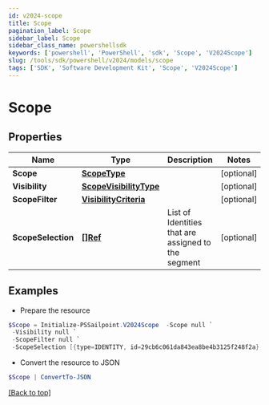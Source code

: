 ```yaml
---
id: v2024-scope
title: Scope
pagination_label: Scope
sidebar_label: Scope
sidebar_class_name: powershellsdk
keywords: ['powershell', 'PowerShell', 'sdk', 'Scope', 'V2024Scope'] 
slug: /tools/sdk/powershell/v2024/models/scope
tags: ['SDK', 'Software Development Kit', 'Scope', 'V2024Scope']
---
```



# Scope

## Properties

Name | Type | Description | Notes
------------ | ------------- | ------------- | -------------
**Scope** | [**ScopeType**](scope-type) |  | [optional] 
**Visibility** | [**ScopeVisibilityType**](scope-visibility-type) |  | [optional] 
**ScopeFilter** | [**VisibilityCriteria**](visibility-criteria) |  | [optional] 
**ScopeSelection** | [**[]Ref**](ref) | List of Identities that are assigned to the segment | [optional] 

## Examples

- Prepare the resource
```powershell
$Scope = Initialize-PSSailpoint.V2024Scope  -Scope null `
 -Visibility null `
 -ScopeFilter null `
 -ScopeSelection [{type=IDENTITY, id=29cb6c061da843ea8be4b3125f248f2a}, {type=IDENTITY, id=f7b1b8a35fed4fd4ad2982014e137e19}]
```

- Convert the resource to JSON
```powershell
$Scope | ConvertTo-JSON
```


[[Back to top]](#) 

